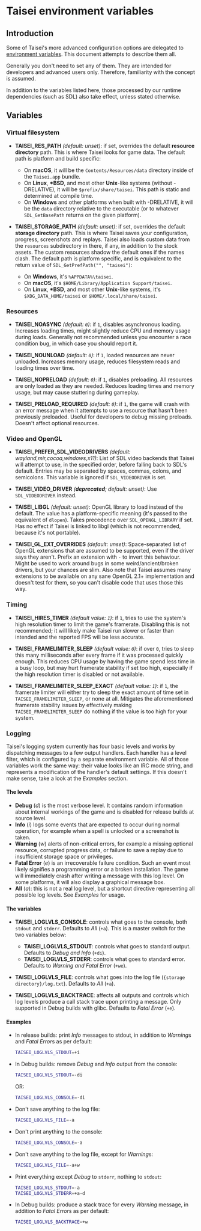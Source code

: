 
# Taisei environment variables

## Introduction

Some of Taisei's more advanced configuration options are delegated to [environment variables](https://en.wikipedia.org/wiki/Environment_variable). This document attempts to describe them all.

Generally you don't need to set any of them. They are intended for developers and advanced users only. Therefore, familiarity with the concept is assumed.

In addition to the variables listed here, those processed by our runtime dependencies (such as SDL) also take effect, unless stated otherwise.

## Variables

### Virtual filesystem

* **TAISEI_RES_PATH** *(default: unset)*: if set, overrides the default **resource directory** path. This is where Taisei looks for game data. The default path is platform and build specific:
    * On **macOS**, it will be the `Contents/Resources/data` directory inside of the `Taisei.app` bundle.
    * On **Linux**, **\*BSD**, and most other **Unix**-like systems (without -DRELATIVE), it will be `$prefix/share/taisei`. This path is static and determined at compile time.
    * On **Windows** and other platforms when built with -DRELATIVE, it will be the `data` directory relative to the executable (or to whatever `SDL_GetBasePath` returns on the given platform).


* **TAISEI_STORAGE_PATH** *(default: unset)*: if set, overrides the default **storage directory** path. This is where Taisei saves your configuration, progress, screenshots and replays. Taisei also loads custom data from the `resources` subdirectory in there, if any, in addition to the stock assets. The custom resources shadow the default ones if the names clash. The default path is platform specific, and is equivalent to the return value of `SDL_GetPrefPath("", "taisei")`:
    * On **Windows**, it's `%APPDATA%\taisei`.
    * On **macOS**, it's `$HOME/Library/Application Support/taisei`.
    * On **Linux**, **\*BSD**, and most other **Unix**-like systems, it's `$XDG_DATA_HOME/taisei` or `$HOME/.local/share/taisei`.

### Resources

* **TAISEI_NOASYNC** *(default: `0`)*: if `1`, disables asynchronous loading. Increases loading times, might slightly reduce CPU and memory usage during loads. Generally not recommended unless you encounter a race condition bug, in which case you should report it.

* **TAISEI_NOUNLOAD** *(default: `0`)*: if `1`, loaded resources are never unloaded. Increases memory usage, reduces filesystem reads and loading times over time.

* **TAISEI_NOPRELOAD** *(default: `0`)*: if `1`, disables preloading. All resources are only loaded as they are needed. Reduces loading times and memory usage, but may cause stuttering during gameplay.

* **TAISEI_PRELOAD_REQUIRED** *(default: `0`)*: if `1`, the game will crash with an error message when it attempts to use a resource that hasn't been previously preloaded. Useful for developers to debug missing preloads. Doesn't affect optional resources.

### Video and OpenGL

* **TAISEI_PREFER_SDL_VIDEODRIVERS** *(default: wayland,mir,cocoa,windows,x11)*: List of SDL video backends that Taisei will attempt to use, in the specified order, before falling back to SDL's default. Entries may be separated by spaces, commas, colons, and semicolons. This variable is ignored if `SDL_VIDEODRIVER` is set.

* **TAISEI_VIDEO_DRIVER** *(**deprecated**; default: unset)*: Use `SDL_VIDEODRIVER` instead.

* **TAISEI_LIBGL** *(default: unset)*: OpenGL library to load instead of the default. The value has a platform-specific meaning (it's passed to the equivalent of `dlopen`). Takes precedence over `SDL_OPENGL_LIBRARY` if set. Has no effect if Taisei is linked to libgl (which is not recommended, because it's not portable).

* **TAISEI_GL_EXT_OVERRIDES** *(default: unset)*: Space-separated list of OpenGL extensions that are assumed to be supported, even if the driver says they aren't. Prefix an extension with `-` to invert this behaviour. Might be used to work around bugs in some weird/ancient/broken drivers, but your chances are slim. Also note that Taisei assumes many extensions to be available on any sane OpenGL 2.1+ implementation and doesn't test for them, so you can't disable code that uses those this way.

### Timing

* **TAISEI_HIRES_TIMER** *(default value: `1`)*: if `1`, tries to use the system's high resolution timer to limit the game's framerate. Disabling this is not recommended; it will likely make Taisei run slower or faster than intended and the reported FPS will be less accurate.

* **TAISEI_FRAMELIMITER_SLEEP** *(default value: `0`)*: if over `0`, tries to sleep this many milliseconds after every frame if it was processed quickly enough. This reduces CPU usage by having the game spend less time in a busy loop, but may hurt framerate stability if set too high, especially if the high resolution timer is disabled or not available.

* **TAISEI_FRAMELIMITER_SLEEP_EXACT** *(default value: `1`)*: if `1`, the framerate limiter will either try to sleep the exact amount of time set in `TAISEI_FRAMELIMITER_SLEEP`, or none at all. Mitigates the aforementioned framerate stability issues by effectively making `TAISEI_FRAMELIMITER_SLEEP` do nothing if the value is too high for your system.

### Logging

Taisei's logging system currently has four basic levels and works by dispatching messages to a few output handlers. Each handler has a level filter, which is configured by a separate environment variable. All of those variables work the same way: their value looks like an IRC mode string, and represents a modification of the handler's default settings. If this doesn't make sense, take a look at the *Examples* section.

#### The levels

* **Debug** (*d*) is the most verbose level. It contains random information about internal workings of the game and is disabled for release builds at source level.
* **Info** (*i*) logs some events that are expected to occur during normal operation, for example when a spell is unlocked or a screenshot is taken.
* **Warning** (*w*) alerts of non-critical errors, for example a missing optional resource, corrupted progress data, or failure to save a replay due to insufficient storage space or privileges.
* **Fatal Error** (*e*) is an irrecoverable failure condition. Such an event most likely signifies a programming error or a broken installation. The game will immediately crash after writing a message with this log level. On some platforms, it will also display a graphical message box.
* **All** (*a*): this is not a real log level, but a shortcut directive representing all possible log levels. See *Examples* for usage.

#### The variables

* **TAISEI_LOGLVLS_CONSOLE**: controls what goes to the console, both `stdout` and `stderr`. Defaults to *All* (`+a`). This is a master switch for the two variables below:
    * **TAISEI_LOGLVLS_STDOUT**: controls what goes to standard output. Defaults to *Debug and Info* (`+di`).
    * **TAISEI_LOGLVLS_STDERR**: controls what goes to standard error. Defaults to *Warning and Fatal Error* (`+we`).


* **TAISEI_LOGLVLS_FILE**: controls what goes into the log file (`{storage directory}/log.txt`). Defaults to *All* (`+a`).

* **TAISEI_LOGLVLS_BACKTRACE**: affects all outputs and controls which log levels produce a call stack trace upon printing a message. Only supported in Debug builds with glibc. Defaults to *Fatal Error* (`+e`).

#### Examples

* In release builds: print *Info* messages to stdout, in addition to *Warning*s and *Fatal Error*s as per default:
    ```sh
    TAISEI_LOGLVLS_STDOUT=+i
    ```

* In Debug builds: remove *Debug* and *Info* output from the console:
    ```sh
    TAISEI_LOGLVLS_STDOUT=-di
    ```
    OR:
    ```sh
    TAISEI_LOGLVLS_CONSOLE=-di
    ```

* Don't save anything to the log file:
    ```sh
    TAISEI_LOGLVLS_FILE=-a
    ```

* Don't print anything to the console:
    ```sh
    TAISEI_LOGLVLS_CONSOLE=-a
    ```

* Don't save anything to the log file, except for *Warning*s:
    ```sh
    TAISEI_LOGLVLS_FILE=-a+w
    ```

* Print everything except *Debug* to `stderr`, nothing to `stdout`:
    ```sh
    TAISEI_LOGLVLS_STDOUT=-a
    TAISEI_LOGLVLS_STDERR=+a-d
    ```

* In Debug builds: produce a stack trace for every *Warning* message, in addition to *Fatal Error*s as per default:
    ```sh
    TAISEI_LOGLVLS_BACKTRACE=+w
    ```
